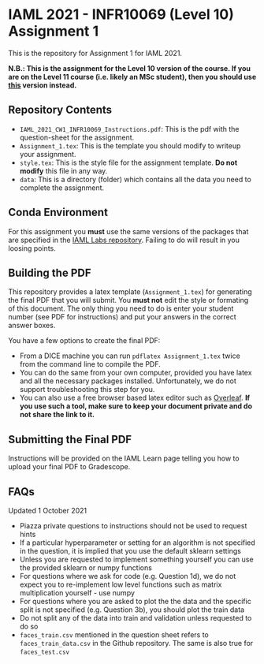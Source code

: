 # IAML 2021 - INFR10069 (Level 10) Assignment 1
This is the repository for Assignment 1 for IAML 2021.

**N.B.: This is the assignment for the Level 10 version of the course. If you are on the Level 11 course (i.e. likely an MSc student), then you should use [this](https://github.com/uoe-iaml/INFR11182-2021-CW1) version instead.**

## Repository Contents

 * `IAML_2021_CW1_INFR10069_Instructions.pdf`: This is the pdf with the question-sheet for the assignment.
 * `Assignment_1.tex`: This is the template you should modify to writeup your assignment.
 * `style.tex`: This is the style file for the assignment template. **Do not modify** this file in any way.
 * `data`: This is a directory (folder) which contains all the data you need to complete the assignment.

## Conda Environment

For this assignment you **must** use the same versions of the packages that are specified in the [IAML Labs repository](https://github.com/uoe-iaml/iaml-labs). 
Failing to do will result in you loosing points. 

## Building the PDF

This repository provides a latex template (`Assignment_1.tex`) for generating the final PDF that you will submit. 
You **must not** edit the style or formating of this document.
The only thing you need to do is enter your student number (see PDF for instructions) and put your answers in the correct answer boxes. 

You have a few options to create the final PDF:
* From a DICE machine you can run `pdflatex Assignment_1.tex` twice from the command line to compile the PDF. 
* You can do the same from your own computer, provided you have latex and all the necessary packages installed. Unfortunately, we do not support troubleshooting this step for you. 
* You can also use a free browser based latex editor such as [Overleaf](https://www.overleaf.com). **If you use such a tool, make sure to keep your document private and do not share the link to it.** 


## Submitting the Final PDF

Instructions will be provided on the IAML Learn page telling you how to upload your final PDF to Gradescope. 


## FAQs
Updated 1 October 2021
* Piazza private questions to instructions should not be used to request hints
* If a particular hyperparameter or setting for an algorithm is not specified in the question, it is implied that you use the default sklearn settings
* Unless you are requested to implement something yourself you can use the provided sklearn or numpy functions
* For questions where we ask for code (e.g. Question 1d), we do not expect you to re-implement low level functions such as matrix multiplication yourself - use numpy
* For questions where you are asked to plot the the data and the specific split is not specified (e.g. Question 3b), you should plot the train data
* Do not split any of the data into train and validation unless requested to do so
* `faces_train.csv` mentioned in the question sheet refers to `faces_train_data.csv` in the Github repository. The same is also true for `faces_test.csv`
